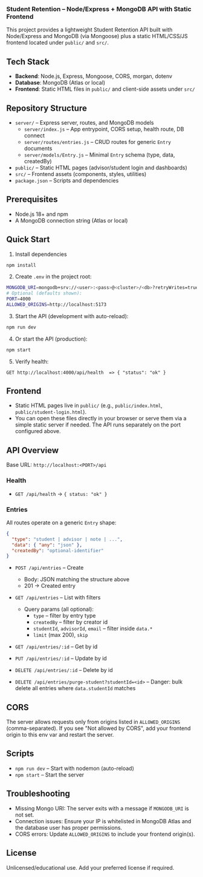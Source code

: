 ### Student Retention – Node/Express + MongoDB API with Static Frontend

This project provides a lightweight Student Retention API built with Node/Express and MongoDB (via Mongoose) plus a static HTML/CSS/JS frontend located under `public/` and `src/`.

## Tech Stack
- **Backend**: Node.js, Express, Mongoose, CORS, morgan, dotenv
- **Database**: MongoDB (Atlas or local)
- **Frontend**: Static HTML files in `public/` and client-side assets under `src/`

## Repository Structure
- `server/` – Express server, routes, and MongoDB models
  - `server/index.js` – App entrypoint, CORS setup, health route, DB connect
  - `server/routes/entries.js` – CRUD routes for generic `Entry` documents
  - `server/models/Entry.js` – Minimal `Entry` schema (type, data, createdBy)
- `public/` – Static HTML pages (advisor/student login and dashboards)
- `src/` – Frontend assets (components, styles, utilities)
- `package.json` – Scripts and dependencies

## Prerequisites
- Node.js 18+ and npm
- A MongoDB connection string (Atlas or local)

## Quick Start
1) Install dependencies
```bash
npm install
```

2) Create `.env` in the project root:
```bash
MONGODB_URI=mongodb+srv://<user>:<pass>@<cluster>/<db>?retryWrites=true&w=majority
# Optional (defaults shown):
PORT=4000
ALLOWED_ORIGINS=http://localhost:5173
```

3) Start the API (development with auto-reload):
```bash
npm run dev
```

4) Or start the API (production):
```bash
npm start
```

5) Verify health:
```
GET http://localhost:4000/api/health  => { "status": "ok" }
```

## Frontend
- Static HTML pages live in `public/` (e.g., `public/index.html`, `public/student-login.html`).
- You can open these files directly in your browser or serve them via a simple static server if needed. The API runs separately on the port configured above.

## API Overview
Base URL: `http://localhost:<PORT>/api`

### Health
- `GET /api/health` → `{ status: "ok" }`

### Entries
All routes operate on a generic `Entry` shape:
```json
{
  "type": "student | advisor | note | ...",
  "data": { "any": "json" },
  "createdBy": "optional-identifier"
}
```

- `POST /api/entries` – Create
  - Body: JSON matching the structure above
  - 201 → Created entry

- `GET /api/entries` – List with filters
  - Query params (all optional):
    - `type` – filter by entry type
    - `createdBy` – filter by creator id
    - `studentId`, `advisorId`, `email` – filter inside `data.*`
    - `limit` (max 200), `skip`

- `GET /api/entries/:id` – Get by id

- `PUT /api/entries/:id` – Update by id

- `DELETE /api/entries/:id` – Delete by id

- `DELETE /api/entries/purge-student?studentId=<id>` – Danger: bulk delete all entries where `data.studentId` matches

## CORS
The server allows requests only from origins listed in `ALLOWED_ORIGINS` (comma-separated). If you see "Not allowed by CORS", add your frontend origin to this env var and restart the server.

## Scripts
- `npm run dev` – Start with nodemon (auto-reload)
- `npm start` – Start the server

## Troubleshooting
- Missing Mongo URI: The server exits with a message if `MONGODB_URI` is not set.
- Connection issues: Ensure your IP is whitelisted in MongoDB Atlas and the database user has proper permissions.
- CORS errors: Update `ALLOWED_ORIGINS` to include your frontend origin(s).

## License
Unlicensed/educational use. Add your preferred license if required.